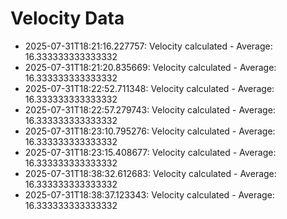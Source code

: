 # Velocity Data

- 2025-07-31T18:21:16.227757: Velocity calculated - Average: 16.333333333333332
- 2025-07-31T18:21:20.835669: Velocity calculated - Average: 16.333333333333332
- 2025-07-31T18:22:52.711348: Velocity calculated - Average: 16.333333333333332
- 2025-07-31T18:22:57.279743: Velocity calculated - Average: 16.333333333333332
- 2025-07-31T18:23:10.795276: Velocity calculated - Average: 16.333333333333332
- 2025-07-31T18:23:15.408677: Velocity calculated - Average: 16.333333333333332
- 2025-07-31T18:38:32.612683: Velocity calculated - Average: 16.333333333333332
- 2025-07-31T18:38:37.123343: Velocity calculated - Average: 16.333333333333332
